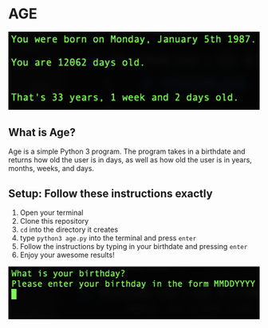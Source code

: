 # AGE

![Age Screenshot](./age_screenshot.png)

## What is Age?

Age is a simple Python 3 program. The program takes in a birthdate and returns how old the user is in days, as well as how old the user is in years, months, weeks, and days.

## Setup: Follow these instructions exactly

1. Open your terminal
1. Clone this repository
1. `cd` into the directory it creates
1. type `python3 age.py` into the terminal and press `enter`
1. Follow the instructions by typing in your birthdate and pressing `enter`
1. Enjoy your awesome results!

![Age Start Screen](./age_start_screen.png)

